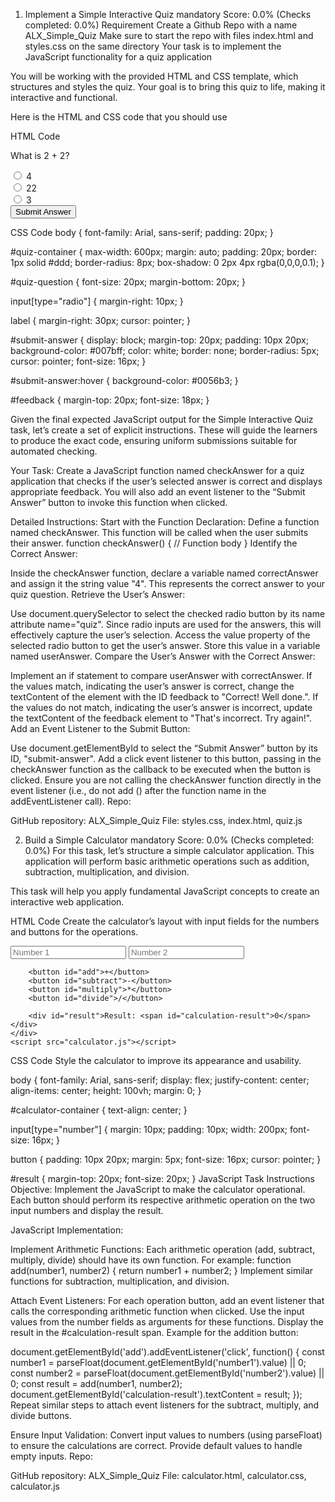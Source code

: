 1. Implement a Simple Interactive Quiz
mandatory
Score: 0.0% (Checks completed: 0.0%)
Requirement
Create a Github Repo with a name ALX_Simple_Quiz
Make sure to start the repo with files index.html and styles.css on the same directory
Your task is to implement the JavaScript functionality for a quiz application

You will be working with the provided HTML and CSS template, which structures and styles the quiz. Your goal is to bring this quiz to life, making it interactive and functional.


Here is the HTML and CSS code that you should use

HTML Code
<!DOCTYPE html>
<html lang="en">
<head>
    <meta charset="UTF-8">
    <title>Simple Quiz</title>
</head>
<body>
    <div id="quiz-container">
        <p id="quiz-question">What is 2 + 2?</p>
        <div>
            <input type="radio" id="choice1" name="quiz" value="4">
            <label for="choice1">4</label><br>
            <input type="radio" id="choice2" name="quiz" value="22">
            <label for="choice2">22</label><br>
            <input type="radio" id="choice3" name="quiz" value="3">
            <label for="choice3">3</label>
        </div>
        <button id="submit-answer">Submit Answer</button>
        <p id="feedback"></p>
    </div>
    <script src="quiz.js"></script>
</body>
</html>
CSS Code
body {
    font-family: Arial, sans-serif;
    padding: 20px;
}

#quiz-container {
    max-width: 600px;
    margin: auto;
    padding: 20px;
    border: 1px solid #ddd;
    border-radius: 8px;
    box-shadow: 0 2px 4px rgba(0,0,0,0.1);
}

#quiz-question {
    font-size: 20px;
    margin-bottom: 20px;
}

input[type="radio"] {
    margin-right: 10px;
}

label {
    margin-right: 30px;
    cursor: pointer;
}

#submit-answer {
    display: block;
    margin-top: 20px;
    padding: 10px 20px;
    background-color: #007bff;
    color: white;
    border: none;
    border-radius: 5px;
    cursor: pointer;
    font-size: 16px;
}

#submit-answer:hover {
    background-color: #0056b3;
}

#feedback {
    margin-top: 20px;
    font-size: 18px;
}

Given the final expected JavaScript output for the Simple Interactive Quiz task, let’s create a set of explicit instructions. These will guide the learners to produce the exact code, ensuring uniform submissions suitable for automated checking.

Your Task:
Create a JavaScript function named checkAnswer for a quiz application that checks if the user’s selected answer is correct and displays appropriate feedback. You will also add an event listener to the “Submit Answer” button to invoke this function when clicked.

Detailed Instructions:
Start with the Function Declaration:
Define a function named checkAnswer. This function will be called when the user submits their answer.
function checkAnswer() {
    // Function body
}
Identify the Correct Answer:

Inside the checkAnswer function, declare a variable named correctAnswer and assign it the string value "4". This represents the correct answer to your quiz question.
Retrieve the User’s Answer:

Use document.querySelector to select the checked radio button by its name attribute name="quiz". Since radio inputs are used for the answers, this will effectively capture the user’s selection.
Access the value property of the selected radio button to get the user’s answer. Store this value in a variable named userAnswer.
Compare the User’s Answer with the Correct Answer:

Implement an if statement to compare userAnswer with correctAnswer.
If the values match, indicating the user’s answer is correct, change the textContent of the element with the ID feedback to "Correct! Well done.".
If the values do not match, indicating the user’s answer is incorrect, update the textContent of the feedback element to "That's incorrect. Try again!".
Add an Event Listener to the Submit Button:

Use document.getElementById to select the “Submit Answer” button by its ID, "submit-answer".
Add a click event listener to this button, passing in the checkAnswer function as the callback to be executed when the button is clicked. Ensure you are not calling the checkAnswer function directly in the event listener (i.e., do not add () after the function name in the addEventListener call).
Repo:

GitHub repository: ALX_Simple_Quiz
File: styles.css, index.html, quiz.js
   
2. Build a Simple Calculator
mandatory
Score: 0.0% (Checks completed: 0.0%)
For this task, let’s structure a simple calculator application. This application will perform basic arithmetic operations such as addition, subtraction, multiplication, and division.

This task will help you apply fundamental JavaScript concepts to create an interactive web application.


HTML Code
Create the calculator’s layout with input fields for the numbers and buttons for the operations.

<!DOCTYPE html>
<html lang="en">
<head>
    <meta charset="UTF-8">
    <title>Simple Calculator</title>
    <link rel="stylesheet" href="calculator.css">
</head>
<body>
    <div id="calculator-container">
        <input type="number" id="number1" placeholder="Number 1">
        <input type="number" id="number2" placeholder="Number 2">

        <button id="add">+</button>
        <button id="subtract">-</button>
        <button id="multiply">*</button>
        <button id="divide">/</button>

        <div id="result">Result: <span id="calculation-result">0</span></div>
    </div>
    <script src="calculator.js"></script>
</body>
</html>
CSS Code
Style the calculator to improve its appearance and usability.

body {
    font-family: Arial, sans-serif;
    display: flex;
    justify-content: center;
    align-items: center;
    height: 100vh;
    margin: 0;
}

#calculator-container {
    text-align: center;
}

input[type="number"] {
    margin: 10px;
    padding: 10px;
    width: 200px;
    font-size: 16px;
}

button {
    padding: 10px 20px;
    margin: 5px;
    font-size: 16px;
    cursor: pointer;
}

#result {
    margin-top: 20px;
    font-size: 20px;
}
JavaScript Task Instructions
Objective: Implement the JavaScript to make the calculator operational. Each button should perform its respective arithmetic operation on the two input numbers and display the result.

JavaScript Implementation:

Implement Arithmetic Functions: Each arithmetic operation (add, subtract, multiply, divide) should have its own function. For example:
function add(number1, number2) {
    return number1 + number2;
}
Implement similar functions for subtraction, multiplication, and division.

Attach Event Listeners: For each operation button, add an event listener that calls the corresponding arithmetic function when clicked. Use the input values from the number fields as arguments for these functions. Display the result in the #calculation-result span.
Example for the addition button:

document.getElementById('add').addEventListener('click', function() {
    const number1 = parseFloat(document.getElementById('number1').value) || 0;
    const number2 = parseFloat(document.getElementById('number2').value) || 0;
    const result = add(number1, number2);
    document.getElementById('calculation-result').textContent = result;
});
Repeat similar steps to attach event listeners for the subtract, multiply, and divide buttons.

Ensure Input Validation: Convert input values to numbers (using parseFloat) to ensure the calculations are correct. Provide default values to handle empty inputs.
Repo:

GitHub repository: ALX_Simple_Quiz
File: calculator.html, calculator.css, calculator.js